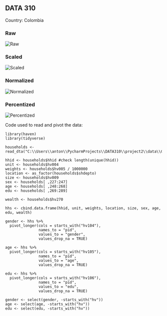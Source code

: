 ## DATA 310

Country: Colombia

### Raw
![Raw](/DATA310/raw.png)

### Scaled
![Scaled](/DATA310/scale.png)


### Normalized
![Normalized](/DATA310/normal.png)

### Percentized
![Percentized](/DATA310/percent.png)

Code used to read and pivot the data:

```
library(haven)
library(tidyverse)

households <- read_dta("C:\\Users\\anton\\PycharmProjects\\DATA310\\project2\\data\\COHR61DT\\COHR61FL.DTA")

hhid <- households$hhid #check length(unique(hhid))
unit <- households$hv004
weights <- households$hv005 / 1000000
location <- as_factor(households$shdepto)
size <- households$hv009
sex <- households[ ,227:247]
age <- households[ ,248:268]
edu <- households[ ,269:289]

wealth <- households$hv270

hhs <- cbind.data.frame(hhid, unit, weights, location, size, sex, age, edu, wealth)

gender <- hhs %>%
  pivot_longer(cols = starts_with("hv104"),
               names_to = "pid",
               values_to = "gender",
               values_drop_na = TRUE)

age <- hhs %>%
  pivot_longer(cols = starts_with("hv105"),
               names_to = "pid",
               values_to = "age",
               values_drop_na = TRUE)

edu <- hhs %>%
  pivot_longer(cols = starts_with("hv106"),
               names_to = "pid",
               values_to = "edu",
               values_drop_na = TRUE)

gender <- select(gender, -starts_with("hv"))
age <- select(age, -starts_with("hv"))
edu <- select(edu, -starts_with("hv"))

```

